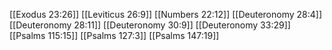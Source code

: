 [[Exodus 23:26]]
[[Leviticus 26:9]]
[[Numbers 22:12]]
[[Deuteronomy 28:4]]
[[Deuteronomy 28:11]]
[[Deuteronomy 30:9]]
[[Deuteronomy 33:29]]
[[Psalms 115:15]]
[[Psalms 127:3]]
[[Psalms 147:19]]
